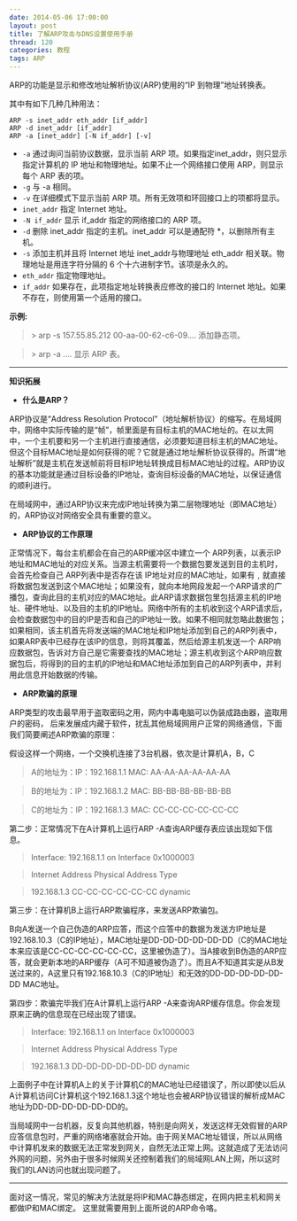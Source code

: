 ```yaml
---
date: 2014-05-06 17:00:00
layout: post
title: 了解ARP攻击与DNS设置使用手册
thread: 120
categories: 教程
tags: ARP
---
```


ARP的功能是显示和修改地址解析协议(ARP)使用的“IP 到物理”地址转换表。

其中有如下几种几种用法：

```
ARP -s inet_addr eth_addr [if_addr]
ARP -d inet_addr [if_addr]
ARP -a [inet_addr] [-N if_addr] [-v]
```

* `-a` 通过询问当前协议数据，显示当前 ARP 项。如果指定inet_addr，则只显示指定计算机的 IP 地址和物理地址。如果不止一个网络接口使用 ARP，则显示每个 ARP 表的项。
* `-g` 与 -a 相同。
* `-v` 在详细模式下显示当前 ARP 项。所有无效项和环回接口上的项都将显示。
* `inet_addr` 指定 Internet 地址。
* `-N if_addr` 显示 if_addr 指定的网络接口的 ARP 项。
* `-d` 删除 inet_addr 指定的主机。inet_addr 可以是通配符 *，以删除所有主机。
* `-s` 添加主机并且将 Internet 地址 inet_addr与物理地址 eth_addr 相关联。物理地址是用连字符分隔的 6 个十六进制字节。该项是永久的。
* `eth_addr` 指定物理地址。
* `if_addr` 如果存在，此项指定地址转换表应修改的接口的 Internet 地址。如果不存在，则使用第一个适用的接口。

**示例:**

>  \> arp -s 157.55.85.212   00-aa-00-62-c6-09.... 添加静态项。

>  \> arp -a                                  .... 显示 ARP 表。

----

**知识拓展**

* **什么是ARP？**

ARP协议是“Address Resolution Protocol”（地址解析协议）的缩写。在局域网中，网络中实际传输的是“帧”，帧里面是有目标主机的MAC地址的。在以太网中，一个主机要和另一个主机进行直接通信，必须要知道目标主机的MAC地址。但这个目标MAC地址是如何获得的呢？它就是通过地址解析协议获得的。所谓“地址解析”就是主机在发送帧前将目标IP地址转换成目标MAC地址的过程。ARP协议的基本功能就是通过目标设备的IP地址，查询目标设备的MAC地址，以保证通信的顺利进行。

在局域网中，通过ARP协议来完成IP地址转换为第二层物理地址（即MAC地址）的，ARP协议对网络安全具有重要的意义。

* **ARP协议的工作原理**

正常情况下，每台主机都会在自己的ARP缓冲区中建立一个 ARP列表，以表示IP地址和MAC地址的对应关系。当源主机需要将一个数据包要发送到目的主机时，会首先检查自己 ARP列表中是否存在该 IP地址对应的MAC地址，如果有﹐就直接将数据包发送到这个MAC地址；如果没有，就向本地网段发起一个ARP请求的广播包，查询此目的主机对应的MAC地址。此ARP请求数据包里包括源主机的IP地址、硬件地址、以及目的主机的IP地址。网络中所有的主机收到这个ARP请求后，会检查数据包中的目的IP是否和自己的IP地址一致。如果不相同就忽略此数据包；如果相同，该主机首先将发送端的MAC地址和IP地址添加到自己的ARP列表中，如果ARP表中已经存在该IP的信息，则将其覆盖，然后给源主机发送一个 ARP响应数据包，告诉对方自己是它需要查找的MAC地址；源主机收到这个ARP响应数据包后，将得到的目的主机的IP地址和MAC地址添加到自己的ARP列表中，并利用此信息开始数据的传输。

* **ARP欺骗的原理**

ARP类型的攻击最早用于盗取密码之用，网内中毒电脑可以伪装成路由器，盗取用户的密码， 后来发展成内藏于软件，扰乱其他局域网用户正常的网络通信，下面我们简要阐述ARP欺骗的原理：

假设这样一个网络，一个交换机连接了3台机器，依次是计算机A，B，C

>A的地址为：IP：192.168.1.1 MAC: AA-AA-AA-AA-AA-AA 

>B的地址为：IP：192.168.1.2 MAC: BB-BB-BB-BB-BB-BB 

>C的地址为：IP：192.168.1.3 MAC: CC-CC-CC-CC-CC-CC 

第二步：正常情况下在A计算机上运行ARP -A查询ARP缓存表应该出现如下信息。 

>Interface: 192.168.1.1 on Interface 0x1000003 

>Internet Address Physical Address Type 

>192.168.1.3 CC-CC-CC-CC-CC-CC dynamic 

第三步：在计算机B上运行ARP欺骗程序，来发送ARP欺骗包。

B向A发送一个自己伪造的ARP应答，而这个应答中的数据为发送方IP地址是192.168.10.3（C的IP地址），MAC地址是DD-DD-DD-DD-DD-DD（C的MAC地址本来应该是CC-CC-CC-CC-CC-CC，这里被伪造了）。当A接收到B伪造的ARP应答，就会更新本地的ARP缓存（A可不知道被伪造了）。而且A不知道其实是从B发送过来的，A这里只有192.168.10.3（C的IP地址）和无效的DD-DD-DD-DD-DD-DD MAC地址。

第四步：欺骗完毕我们在A计算机上运行ARP -A来查询ARP缓存信息。你会发现原来正确的信息现在已经出现了错误。

>Interface: 192.168.1.1 on Interface 0x1000003 

>Internet Address Physical Address Type 

>192.168.1.3 DD-DD-DD-DD-DD-DD dynamic

上面例子中在计算机A上的关于计算机C的MAC地址已经错误了，所以即使以后从A计算机访问C计算机这个192.168.1.3这个地址也会被ARP协议错误的解析成MAC地址为DD-DD-DD-DD-DD-DD的。

当局域网中一台机器，反复向其他机器，特别是向网关，发送这样无效假冒的ARP应答信息包时，严重的网络堵塞就会开始。由于网关MAC地址错误，所以从网络中计算机发来的数据无法正常发到网关，自然无法正常上网。这就造成了无法访问外网的问题，另外由于很多时候网关还控制着我们的局域网LAN上网，所以这时我们的LAN访问也就出现问题了。

----

面对这一情况，常见的解决方法就是将IP和MAC静态绑定，在网内把主机和网关都做IP和MAC绑定。 这里就需要用到上面所说的ARP命令咯。